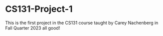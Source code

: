# CS131-Project-1
This is the first project in the CS131 course taught by Carey Nachenberg in Fall Quarter 2023
all good!
